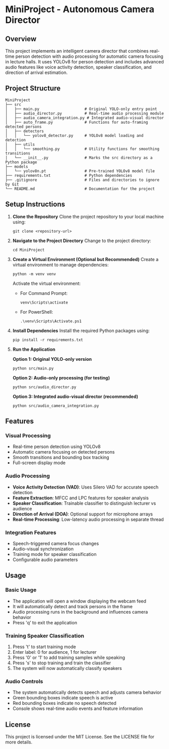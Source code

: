 # MiniProject - Autonomous Camera Director

## Overview
This project implements an intelligent camera director that combines real-time person detection with audio processing for automatic camera focusing in lecture halls. It uses YOLOv8 for person detection and includes advanced audio features like voice activity detection, speaker classification, and direction of arrival estimation.

## Project Structure
```
MiniProject
├── src
│   ├── main.py                    # Original YOLO-only entry point
│   ├── audio_director.py          # Real-time audio processing module
│   ├── audio_camera_integration.py # Integrated audio-visual director
│   ├── auto_frame.py              # Functions for auto-framing detected persons
│   ├── detectors
│   │   └── yolov8_detector.py     # YOLOv8 model loading and detection
│   ├── utils
│   │   └── smoothing.py           # Utility functions for smoothing transitions
│   └── __init__.py                # Marks the src directory as a Python package
├── models
│   └── yolov8n.pt                 # Pre-trained YOLOv8 model file
├── requirements.txt               # Python dependencies
├── .gitignore                     # Files and directories to ignore by Git
└── README.md                      # Documentation for the project
```

## Setup Instructions

1. **Clone the Repository**
   Clone the project repository to your local machine using:
   ```
   git clone <repository-url>
   ```

2. **Navigate to the Project Directory**
   Change to the project directory:
   ```
   cd MiniProject
   ```

3. **Create a Virtual Environment (Optional but Recommended)**
   Create a virtual environment to manage dependencies:
   ```
   python -m venv venv
   ```
   Activate the virtual environment:
   - For Command Prompt:
     ```
     venv\Scripts\activate
     ```
   - For PowerShell:
     ```
     .\venv\Scripts\Activate.ps1
     ```

4. **Install Dependencies**
   Install the required Python packages using:
   ```
   pip install -r requirements.txt
   ```

5. **Run the Application**
   
   **Option 1: Original YOLO-only version**
   ```
   python src/main.py
   ```
   
   **Option 2: Audio-only processing (for testing)**
   ```
   python src/audio_director.py
   ```
   
   **Option 3: Integrated audio-visual director (recommended)**
   ```
   python src/audio_camera_integration.py
   ```

## Features

### Visual Processing
- Real-time person detection using YOLOv8
- Automatic camera focusing on detected persons
- Smooth transitions and bounding box tracking
- Full-screen display mode

### Audio Processing
- **Voice Activity Detection (VAD)**: Uses Silero VAD for accurate speech detection
- **Feature Extraction**: MFCC and LPC features for speaker analysis
- **Speaker Classification**: Trainable classifier to distinguish lecturer vs audience
- **Direction of Arrival (DOA)**: Optional support for microphone arrays
- **Real-time Processing**: Low-latency audio processing in separate thread

### Integration Features
- Speech-triggered camera focus changes
- Audio-visual synchronization
- Training mode for speaker classification
- Configurable audio parameters

## Usage

### Basic Usage
- The application will open a window displaying the webcam feed
- It will automatically detect and track persons in the frame
- Audio processing runs in the background and influences camera behavior
- Press 'q' to exit the application

### Training Speaker Classification
1. Press 't' to start training mode
2. Enter label: 0 for audience, 1 for lecturer
3. Press '0' or '1' to add training samples while speaking
4. Press 's' to stop training and train the classifier
5. The system will now automatically classify speakers

### Audio Controls
- The system automatically detects speech and adjusts camera behavior
- Green bounding boxes indicate speech is active
- Red bounding boxes indicate no speech detected
- Console shows real-time audio events and feature information

## License
This project is licensed under the MIT License. See the LICENSE file for more details.